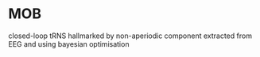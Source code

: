 # MOB
closed-loop tRNS hallmarked by non-aperiodic component extracted from EEG and using bayesian optimisation
